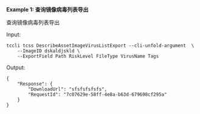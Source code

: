 **Example 1: 查询镜像病毒列表导出**

查询镜像病毒列表导出

Input: 

```
tccli tcss DescribeAssetImageVirusListExport --cli-unfold-argument  \
    --ImageID dskaldjskld \
    --ExportField Path RiskLevel FileType VirusName Tags
```

Output: 
```
{
    "Response": {
        "DownloadUrl": "sfsfsfsfsfs",
        "RequestId": "7c07629e-58ff-4e8a-b63d-679698cf295a"
    }
}
```

